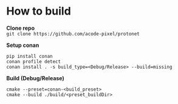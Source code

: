 # How to build
**Clone repo**  
`git clone https://github.com/acode-pixel/protonet`
  
**Setup conan**  
```
pip install conan
conan profile detect
conan install . -s build_type=<Debug/Release> --build=missing
```
**Build (Debug/Release)**
```
cmake --preset=conan-<build_preset>
cmake --build ./build/<preset_buildDir>
```
